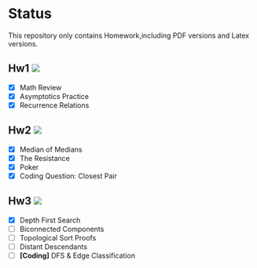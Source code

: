 # Status
This repository only contains Homework,including PDF versions and Latex versions.

## Hw1 ![](https://geps.dev/progress/100)

- [x] Math Review
- [x] Asymptotics Practice
- [x] Recurrence Relations

## Hw2 ![](https://geps.dev/progress/100)

- [x] Median of Medians
- [x] The Resistance
- [x] Poker
- [x] Coding Question: Closest Pair

## Hw3 ![](https://geps.dev/progress/20)

- [x] Depth First Search
- [ ] Biconnected Components
- [ ] Topological Sort Proofs
- [ ] Distant Descendants
- [ ] **[Coding]** DFS & Edge Classification